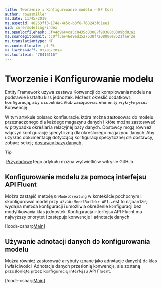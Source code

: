 ```yaml
---
title: Tworzenie i Konfigurowanie modelu — EF Core
author: rowanmiller
ms.date: 11/05/2019
ms.assetid: 88253ff3-174e-485c-b3f8-768243d01ee1
uid: core/modeling/index
ms.openlocfilehash: 0f44d9684ca5c8435d83085f9038860309bd82a2
ms.sourcegitcommit: cc0ff36e46e9ed3527638f7208000e8521faef2e
ms.translationtype: MT
ms.contentlocale: pl-PL
ms.lasthandoff: 03/06/2020
ms.locfileid: "78416416"
---
```

# <a name="creating-and-configuring-a-model"></a>Tworzenie i Konfigurowanie modelu

Entity Framework używa zestawu Konwencji do kompilowania modelu na podstawie kształtu klas jednostek. Możesz określić dodatkową konfigurację, aby uzupełniać i/lub zastępować elementy wykryte przez Konwencję.

W tym artykule opisano konfigurację, którą można zastosować do modelu przeznaczonego dla każdego magazynu danych i które można zastosować w przypadku określania relacyjnej bazy danych. Dostawcy mogą również włączyć konfigurację specyficzną dla określonego magazynu danych. Aby uzyskać dokumentację dotyczącą konfiguracji specyficznej dla dostawcy, zobacz sekcję [dostawcy bazy danych](../providers/index.md) .

> [!TIP]  
>  [Przykładowe](https://github.com/dotnet/EntityFramework.Docs/tree/master/samples) tego artykułu można wyświetlić w witrynie GitHub.

## <a name="use-fluent-api-to-configure-a-model"></a>Konfigurowanie modelu za pomocą interfejsu API Fluent

Można zastąpić metodę `OnModelCreating` w kontekście pochodnym i skonfigurować model przy użyciu `ModelBuilder API`. Jest to najbardziej wydajna metoda konfiguracji i umożliwia określenie konfiguracji bez modyfikowania klas jednostek. Konfiguracja interfejsu API Fluent ma najwyższy priorytet i zastępuje konwencje i adnotacje danych.

[!code-csharp[Main](../../../samples/core/Modeling/FluentAPI/Required.cs?highlight=12-14)]

## <a name="use-data-annotations-to-configure-a-model"></a>Używanie adnotacji danych do konfigurowania modelu

Można również zastosować atrybuty (znane jako adnotacje danych) do klas i właściwości. Adnotacje danych przesłonią konwencje, ale zostaną przesłonięte przez konfigurację interfejsu API Fluent.

[!code-csharp[Main](../../../samples/core/Modeling/DataAnnotations/Required.cs?highlight=15)]
